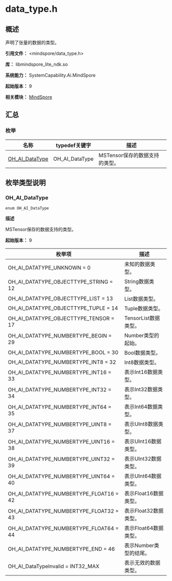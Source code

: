 # data_type.h

<!--Kit: MindSpore Lite Kit-->
<!--Subsystem: AI-->
<!--Owner: @zhuguodong8-->
<!--Designer: @zhuguodong8; @jjfeing-->
<!--Tester: @principal87-->
<!--Adviser: @ge-yafang-->

## 概述

声明了张量的数据的类型。

**引用文件：** <mindspore/data_type.h>

**库：** libmindspore_lite_ndk.so

**系统能力：** SystemCapability.Ai.MindSpore

**起始版本：** 9

**相关模块：** [MindSpore](capi-mindspore.md)

## 汇总

### 枚举

| 名称 | typedef关键字 | 描述 |
| -- | -- | -- |
| [OH_AI_DataType](#oh_ai_datatype) | OH_AI_DataType | MSTensor保存的数据支持的类型。 |

## 枚举类型说明

### OH_AI_DataType

```
enum OH_AI_DataType
```

**描述**

MSTensor保存的数据支持的类型。

**起始版本：** 9

| 枚举项 | 描述 |
| -- | -- |
| OH_AI_DATATYPE_UNKNOWN = 0 | 未知的数据类型。 |
| OH_AI_DATATYPE_OBJECTTYPE_STRING = 12 | String数据类型。 |
| OH_AI_DATATYPE_OBJECTTYPE_LIST = 13 | List数据类型。 |
| OH_AI_DATATYPE_OBJECTTYPE_TUPLE = 14 | Tuple数据类型。 |
| OH_AI_DATATYPE_OBJECTTYPE_TENSOR = 17 | TensorList数据类型。 |
| OH_AI_DATATYPE_NUMBERTYPE_BEGIN = 29 | Number类型的起始。 |
| OH_AI_DATATYPE_NUMBERTYPE_BOOL = 30 | Bool数据类型。 |
| OH_AI_DATATYPE_NUMBERTYPE_INT8 = 32 | Int8数据类型。 |
| OH_AI_DATATYPE_NUMBERTYPE_INT16 = 33 | 表示Int16数据类型。 |
| OH_AI_DATATYPE_NUMBERTYPE_INT32 = 34 | 表示Int32数据类型。 |
| OH_AI_DATATYPE_NUMBERTYPE_INT64 = 35 | 表示Int64数据类型。 |
| OH_AI_DATATYPE_NUMBERTYPE_UINT8 = 37 | 表示UInt8数据类型。 |
| OH_AI_DATATYPE_NUMBERTYPE_UINT16 = 38 | 表示UInt16数据类型。 |
| OH_AI_DATATYPE_NUMBERTYPE_UINT32 = 39 | 表示UInt32数据类型。 |
| OH_AI_DATATYPE_NUMBERTYPE_UINT64 = 40 | 表示UInt64数据类型。 |
| OH_AI_DATATYPE_NUMBERTYPE_FLOAT16 = 42 | 表示Float16数据类型。 |
| OH_AI_DATATYPE_NUMBERTYPE_FLOAT32 = 43 | 表示Float32数据类型。 |
| OH_AI_DATATYPE_NUMBERTYPE_FLOAT64 = 44 | 表示Float64数据类型。 |
| OH_AI_DATATYPE_NUMBERTYPE_END = 46 | 表示Number类型的结尾。 |
| OH_AI_DataTypeInvalid = INT32_MAX | 表示无效的数据类型。 |


